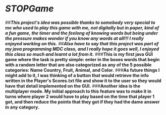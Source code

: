 # *STOPGame*
##***This project's idea was possible thanks to somebody very special to me who used to play this game with me, not digitally but in paper, kind of a fun game, the timer and the feelong of knowing words but being under the pressure makes wonder if you know any words at all!!! I really enjoyed working on this.***
##***Also have to say that this project was part of my java programming MDC class, and I really hope it goes well, I enjoyed this class so much and learnt a lot from it.***
###**This is my first java GUI game where the task is pretty simple: enter in the boxes words that begin with a random letter that are also categorized as any of the 5 possible categories: Name Country, Fruit, Animal, and Color.**
###**As future things I might add to it, I was thinking of a button that would retrieve the info written in the Player's Scores.txt file and show it to the user so they would have that detail implemented on the GUI.**
###**Another idea is the multiplayer mode. My initial approach to this feature was to make it in turns where player 2 would have to play based on the time that player 1 got, and then reduce the points that they got if they had the dame answer in any category.**
